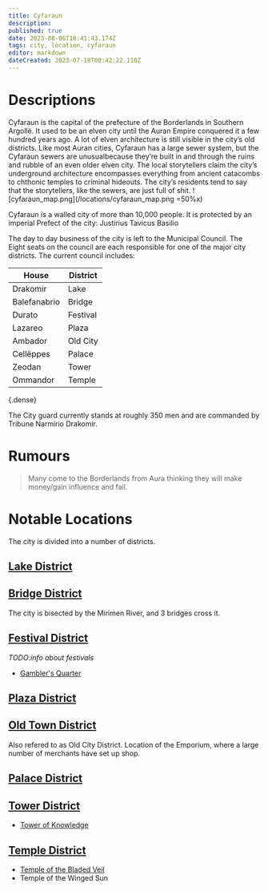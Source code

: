```yaml
---
title: Cyfaraun
description: 
published: true
date: 2023-08-06T16:41:43.174Z
tags: city, location, cyfaraun
editor: markdown
dateCreated: 2023-07-18T00:42:22.118Z
---
```


# Descriptions
Cyfaraun is the capital of the prefecture of the Borderlands in Southern Argollë. It used to be an elven city until the Auran Empire conquered it a few hundred years ago. A lot of elven architecture is still visible in the city’s old districts. Like most Auran cities, Cyfaraun has a large sewer system, but the Cyfaraun sewers are unusualbecause they’re built in and through the ruins and rubble of an even older elven city. The local storytellers claim the city’s underground architecture encompasses everything from ancient catacombs to chthonic temples to criminal hideouts. The city’s residents tend to say that the storytellers, like the sewers, are just full of shit. 
![cyfaraun_map.png](/locations/cyfaraun_map.png =50%x)


Cyfaraun is a walled city of more than 10,000 people. It is protected by an imperial Prefect of the city: Justirius Tavicus Basilio

The day to day business of the city is left to the Municipal Council. The Eight seats on the council are each responsible for one of the major city districts. The current council includes:

| House | District|
|------|----------|
| Drakomir | Lake |
| Balefanabrio | Bridge |
|Durato  | Festival|
|Lazareo  |  Plaza|
|Ambador  |  Old City |
|Cellëppes  | Palace|
|Zeodan  |  Tower|
|Ommandor  |  Temple|
{.dense}

The City guard currently stands at roughly 350 men and are commanded by Tribune Narmirio Drakomir.
# Rumours
> Many come to the Borderlands from Aura thinking they will make money/gain influence and fail. 

# Notable Locations
The city is divided into a number of districts.

## [Lake District](/locations/cyfaraun/lake_district)

## [Bridge District](/locations/cyfaraun/bridge_district) 
The city is bisected by the Mirimen River, and 3 bridges cross it.

## [Festival District](/locations/cyfaraun/festival_district) 
*TODO:info about festivals*
- [Gambler's Quarter](/locations/cyfaraun/gamblers_quarter)

## [Plaza District](/locations/cyfaraun/plaza_district)

## [Old Town District](/locations/cyfaraun/old_town_district)
Also refered to as Old City District.
Location of the Emporium, where a large number of merchants have set up shop.

## [Palace District](/locations/cyfaraun/palace_district)

## [Tower District](/locations/cyfaraun/tower_district)
- [Tower of Knowledge](/locations/cyfaraun/tower_district/tower_of_knowledge)

## [Temple District](/locations/cyfaraun/temple_district)
- [Temple of the Bladed Veil](/locations/cyfaraun/temple_district/temple_of_the_bladed_veil)
- Temple of the Winged Sun


